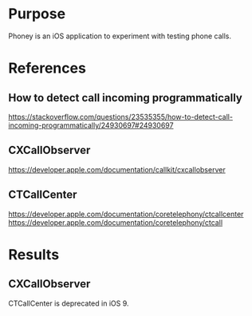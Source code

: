 # Purpose
Phoney is an iOS application to experiment with testing phone calls.

# References

## How to detect call incoming programmatically
https://stackoverflow.com/questions/23535355/how-to-detect-call-incoming-programmatically/24930697#24930697

## CXCallObserver
https://developer.apple.com/documentation/callkit/cxcallobserver

## CTCallCenter
https://developer.apple.com/documentation/coretelephony/ctcallcenter
https://developer.apple.com/documentation/coretelephony/ctcall

# Results

## CXCallObserver
CTCallCenter is deprecated in iOS 9.


